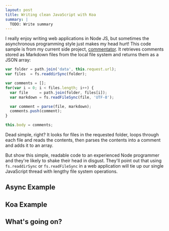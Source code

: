 ```yaml
---
layout: post
title: Writing clean JavaScript with Koa
summary: |
  TODO: Write summary
---
```

I really enjoy writing web applications in Node JS, but sometimes the
asynchronous programming style just makes my head hurt!  This code sample is
from my current side project, [commentator]().  It retrieves comments stored as
Markdown files from the local file system and returns them as a JSON array:

```javascript
var folder = path.join('data', this.request.url);
var files  = fs.readdirSync(folder);

var comments = [];
for(var i = 0; i < files.length; i++) {
  var file     = path.join(folder, files[i]);
  var markdown = fs.readFileSync(file, 'UTF-8');

  var comment = parse(file, markdown);
  comments.push(comment);
}

this.body = comments;
```

Dead simple, right?  It looks for files in the requested folder, loops through
each file and reads the contents, then parses the contents into a comment and
adds it to an array.

But show this simple, readable code to an experienced Node programmer and
they're likely to shake their head in disgust.  They'll point out that using
`fs.readdirSync` or `fs.readFileSync` in a web application will tie up our
single JavaScript thread with lengthy file system operations.

## Async Example
## Koa Example
## What's going on?
